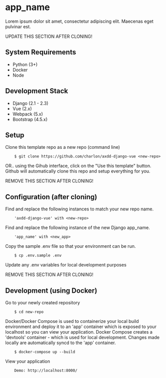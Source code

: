 # app_name

Lorem ipsum dolor sit amet, consectetur adipiscing elit. Maecenas eget pulvinar est.

UPDATE THIS SECTION AFTER CLONING!

## System Requirements

- Python (3+)
- Docker
- Node

## Development Stack

- Django (2.1 - 2.3)
- Vue (2.x)
- Webpack (5.x)
- Bootstrap (4.5.x)

## Setup

Clone this template repo as a new repo (command line)

        $ git clone https://github.com/charlon/axdd-django-vue <new-repo>

OR.. using the Gihub interface, click on the "Use this template" button. Github will automatically clone this repo and setup everything for you.

REMOVE THIS SECTION AFTER CLONING!

## Configuration (after cloning)

Find and replace the following instances to match your new repo name.

        'axdd-django-vue' with <new-repo>

Find and replace the following instance of the new Django app_name.

        'app_name' with <new_app>

Copy the sample .env file so that your environment can be run.

        $ cp .env.sample .env

Update any .env variables for local development purposes

REMOVE THIS SECTION AFTER CLONING!

## Development (using Docker)

Go to your newly created repository

        $ cd new-repo

Docker/Docker Compose is used to containerize your local build environment and deploy it to an 'app' container which is exposed to your localhost so you can view your application. Docker Compose creates a 'devtools' container - which is used for local development. Changes made locally are automatically syncd to the 'app' container.

        $ docker-compose up --build

View your application

        Demo: http://localhost:8000/
